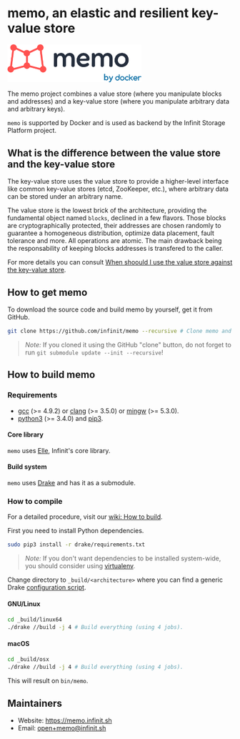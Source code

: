 # memo, an elastic and resilient key-value store

<img src="docs/static_files/memo-logotype-docker@2x.png" alt="Logo - Memo" title="Memo logotype" width="300" style="max-width:300px;">

The memo project combines a value store (where you manipulate blocks and addresses) and a key-value store (where you manipulate arbitrary data and arbitrary keys).

`memo` is supported by Docker and is used as backend by the Infinit Storage Platform project.

## What is the difference between the value store and the key-value store

The key-value store uses the value store to provide a higher-level interface like common key-value stores (etcd, ZooKeeper, etc.), where arbitrary data can be stored under an arbitrary name.

The value store is the lowest brick of the architecture, providing the fundamental object named `blocks`, declined in a few flavors. Those blocks are cryptographically protected, their addresses are chosen randomly to guarantee a homogeneous distribution, optimize data placement, fault tolerance and more. All operations are atomic. The main drawback being the responsability of keeping blocks addresses is transfered to the caller.

For more details you can consult [When shoould I use the value store against the key-value store](https://memo.infinit.sh/documentation/overview#value-store).

## How to get memo

To download the source code and build memo by yourself, get it from GitHub.

```bash
git clone https://github.com/infinit/memo --recursive # Clone memo and its submodules.
```

> *Note:* If you cloned it using the GitHub "clone" button, do not forget to run `git submodule update --init --recursive`!

## How to build memo

### Requirements

- [gcc](https://gcc.gnu.org) (>= 4.9.2) or [clang](http://clang.llvm.org) (>= 3.5.0) or [mingw](http://mingw.org) (>= 5.3.0).
- [python3](https://www.python.org/download) (>= 3.4.0) and [pip3](https://pip.pypa.io/en/stable).

#### Core library

`memo` uses [Elle](https://github.com/infinit/drake), Infinit's core library.

#### Build system

`memo` uses [Drake](https://github.com/infinit/drake) and has it as a submodule.

### How to compile

For a detailed procedure, visit our [wiki: How to build](https://github.com/infinit/memo/wiki/How-to-build).

First you need to install Python dependencies.

```bash
sudo pip3 install -r drake/requirements.txt
```
> *Note:* If you don't want dependencies to be installed system-wide, you should consider using [virtualenv](https://virtualenv.pypa.io/en/stable/installation).

Change directory to `_build/<architecture>` where you can find a generic Drake [configuration script](https://github.com/infinit/drake#basic-structures-of-a-drakefile-and-a-drake-script).

#### GNU/Linux

```bash
cd _build/linux64
./drake //build -j 4 # Build everything (using 4 jobs).
```

#### macOS

```bash
cd _build/osx
./drake //build -j 4 # Build everything (using 4 jobs).
```

This will result on `bin/memo`.

## Maintainers

 * Website: https://memo.infinit.sh
 * Email: open+memo@infinit.sh
